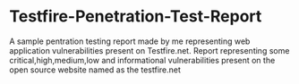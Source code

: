 # Testfire-Penetration-Test-Report
A sample pentration testing report made by me representing web application vulnerabilities present on Testfire.net.
Report representing some critical,high,medium,low and informational vulnerabilities present on the open source website named as the testfire.net
